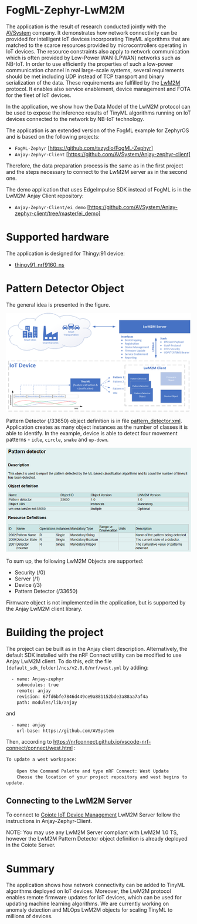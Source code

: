 # FogML-Zephyr-LwM2M
The application is the result of research conducted jointly with the [AVSystem](https://www.avsystem.com/) company. It demonstrates how network connectivity can be provided for intelligent IoT devices incorporating TinyML algorithms that are matched to the scarce resources  provided by microcontrollers operating in IoT devices. The resource constraints also apply to network communication which is often provided by Low-Power WAN (LPWAN) networks such as NB-IoT. In order to use efficiently the properties of such a low-power communication channel in real large-scale systems, several requirements should be met including UDP instead of TCP transport and binary serialization of the data. These requirements are fulfilled by the [LwM2M](https://omaspecworks.org/what-is-oma-specworks/iot/lightweight-m2m-lwm2m/) protocol. It enables also service enablement, device management and FOTA for the fleet of IoT devices. 

In the application, we show how the Data Model of the LwM2M protocol can be used to expose the inference results of TinyML algorithms running on IoT devices connected to the network by NB-IoT technology. 

The application is an extended version of the FogML example for ZephyrOS and is based on the following projects:
* `FogML-Zephyr` [https://github.com/tszydlo/FogML-Zephyr]
* `Anjay-Zephyr-Client` [https://github.com/AVSystem/Anjay-zephyr-client]

Therefore, the data preparation process is the same as in the first project and the steps necessary to connect to the LwM2M server as in the second one.

The demo application that uses EdgeImpulse SDK instead of FogML is in the LwM2M Anjay Client repository:
* `Anjay-Zephyr-Client/ei_demo` [https://github.com/AVSystem/Anjay-zephyr-client/tree/master/ei_demo]

# Supported hardware

The application is designed for Thingy:91 device:
 - [thingy91_nrf9160_ns](https://developer.nordicsemi.com/nRF_Connect_SDK/doc/latest/nrf/ug_thingy91.html)

# Pattern Detector Object
The general idea is presented in the figure.

![Pattern Detection object](./doc/pattern_detector_object.png)

Pattern Detector (/33650) object definition is in file [pattern_detector.xml](pattern_detector.xml). Application creates as many object instances as the number of classes it is able to identify. In the example, device is able to detect four movement patterns - `idle`, `circle`, `snake` and `up-down`.

![Pattern Detection object](./doc/id33650.png)

To sum up, the following LwM2M Objects are supported:
 - Security (/0)
 - Server (/1)
 - Device (/3)
 - Pattern Detector (/33650)

Firmware object is not implemented in the application, but is supported by the Anjay LwM2M client library.

# Building the project

The project can be built as in the Anjay client description. Alternatively, the default SDK installed with the nRF Connect utility can be modified to use Anjay LwM2M client. To do this, edit the file `[default_sdk_folder]/ncs/v2.0.0/nrf/west.yml` by adding:
```
  - name: Anjay-zephyr
    submodules: true
    remote: anjay
    revision: 67fd6bfe7846d449ce9a881152bde3a88aa7af4a
    path: modules/lib/anjay
```
and
```
  - name: anjay
    url-base: https://github.com/AVSystem    
```

Then, according to
https://nrfconnect.github.io/vscode-nrf-connect/connect/west.html :

```
To update a west workspace:

    Open the Command Palette and type nRF Connect: West Update
    Choose the location of your project repository and west begins to update.
```

## Connecting to the LwM2M Server

To connect to [Coiote IoT Device
Management](https://www.avsystem.com/products/coiote-iot-device-management-platform/)
LwM2M Server follow the instructions in Anjay-Zephyr-Client.

NOTE: You may use any LwM2M Server compliant with LwM2M 1.0 TS, however the LwM2M Pattern Detector object definition is already deployed in the Coiote Server. 

# Summary
The application shows how network connectivity can be added to TinyML algorithms deployed on IoT devices. Moreover, the LwM2M protocol enables remote firmware updates for IoT devices, which can be used for updating machine learning algorithms. We are currently working on anomaly detection and MLOps LwM2M objects for scaling TinyML to millions of devices.
